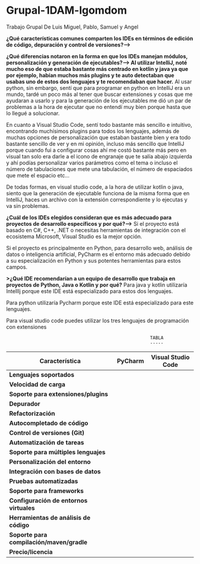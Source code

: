 # Grupal-1DAM-lgomdom
Trabajo Grupal De Luis Miguel, Pablo, Samuel y Angel

**¿Qué características comunes comparten los IDEs en términos de edición de código, depuración y control de versiones?-->**

**¿Qué diferencias notaron en la forma en que los IDEs manejan módulos, personalización y generación de ejecutables?-->
Al utilizar IntelliJ, noté mucho eso de que estaba bastante más centrado en kotlin y java ya que por ejemplo, habían muchos más plugins y te auto detectaban que usabas uno de estos dos lenguajes y te recomendaban que hacer.**
Al usar python, sin embargo, sentí que para programar en python en IntelliJ era un mundo, tardé un poco más al tener que buscar extensiones y cosas que me ayudaran a usarlo y para la generación de los ejecutables me dió un par de problemas a la hora de ejecutar que no entendí muy bien porque hasta que lo llegué a solucionar.

En cuanto a Visual Studio Code, sentí todo bastante más sencillo e intuitivo, encontrando muchísimos plugins para todos los lenguajes, además de muchas opciones de personalización que estaban bastante bien y era todo bastante sencillo de ver y en mi opinión, incluso más sencillo que IntelliJ porque cuando fui a configurar cosas ahí me costó bastante más pero en visual tan solo era darle a el icono de engranaje que te salía abajo izquierda y ahí podías personalizar varios parámetros como el tema o incluso el número de tabulaciones que mete una tabulación, el número de espaciados que mete el espacio etc…

De todas formas, en visual studio code, a la hora de utilizar kotlin o java, siento que la generación de ejecutable funciona de la misma forma que en IntelliJ, haces un archivo con la extensión correspondiente y lo ejecutas y va sin problemas. 

**¿Cuál de los IDEs elegidos consideran que es más adecuado para proyectos de desarrollo específicos y por qué?-->**
Si el proyecto está basado en C#, C++, .NET o necesitas herramientas de integración con el ecosistema Microsoft, Visual Studio es la mejor opción.

Si el proyecto es principalmente en Python, para desarrollo web, análisis de datos o inteligencia artificial, PyCharm es el entorno más adecuado debido a su especialización en Python y sus potentes herramientas para estos campos.

**>¿Qué IDE recomendarían a un equipo de desarrollo que trabaja en proyectos de Python, Java o Kotlin y por qué?**
Para java y kotlin utilizaría IntellIj  porque este IDE está especializado para estos dos 
lenguajes.

Para python utilizaría Pycharm  porque este IDE está especializado para este lenguajes.

Para visual studio code puedes utilizar los tres lenguajes de programación con extensiones 


                                                          TABLA
                                                          -----


| Característica                        | PyCharm                                          | Visual Studio Code                       |
|--------------------------------------|--------------------------------------------------|------------------------------------------|
| **Lenguajes soportados**             |                                        |        |
| **Velocidad de carga**               |                                         |                                |
| **Soporte para extensiones/plugins** |                      | |
| **Depurador**                        |                            |                   |
| **Refactorización**                  |                    |        |
| **Autocompletado de código**         |              |               |
| **Control de versiones (Git)**       |           |                   |
| **Automatización de tareas**         |                  |                   |
| **Soporte para múltiples lenguajes** |            | |
| **Personalización del entorno**      |                       |  |
| **Integración con bases de datos**   |             |            |
| **Pruebas automatizadas**            |                          |               |
| **Soporte para frameworks**          |               |         |
| **Configuración de entornos virtuales** |      |               |
| **Herramientas de análisis de código** | |                  |
| **Soporte para compilación/maven/gradle** |                     |              |
| **Precio/licencia**                  |  |             |
